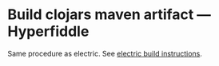 # Build clojars maven artifact — Hyperfiddle

Same procedure as electric. See [electric build instructions](../../electric/src-build/build.md).
